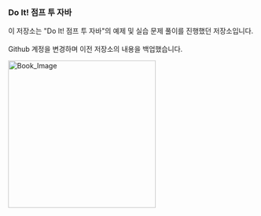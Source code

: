 ### Do It! 점프 투 자바

이 저장소는 "Do It! 점프 투 자바"의 예제 및 실습 문제 풀이를 진행했던 저장소입니다.
<br><br>
Github 계정을 변경하며 이전 저장소의 내용을 백업했습니다.

<img src="https://contents.kyobobook.co.kr/sih/fit-in/458x0/pdt/9791163034872.jpg" alt="Book_Image" width="300px">
